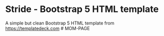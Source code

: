 # Stride - Bootstrap 5 HTML template
A simple but clean Bootstrap 5 HTML template from https://templatedeck.com
#   M O M - P A G E  
 
